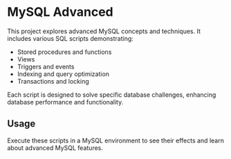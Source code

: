 # MySQL Advanced

This project explores advanced MySQL concepts and techniques. It includes various SQL scripts demonstrating:

- Stored procedures and functions
- Views
- Triggers and events
- Indexing and query optimization
- Transactions and locking

Each script is designed to solve specific database challenges, enhancing database performance and functionality.

## Usage

Execute these scripts in a MySQL environment to see their effects and learn about advanced MySQL features.
